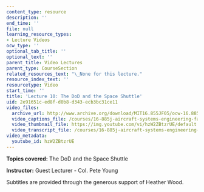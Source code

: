 ```yaml
---
content_type: resource
description: ''
end_time: ''
file: null
learning_resource_types:
- Lecture Videos
ocw_type: ''
optional_tab_title: ''
optional_text: ''
parent_title: Video Lectures
parent_type: CourseSection
related_resources_text: "\_None for this lecture."
resource_index_text: ''
resourcetype: Video
start_time: ''
title: 'Lecture 10: The DoD and the Space Shuttle'
uid: 2e91651c-ed8f-d0b8-d343-ecb3bc31ce11
video_files:
  archive_url: http://www.archive.org/download/MIT16.855JF05/ocw-16.885-13oct2005-220k.mp4
  video_captions_file: /courses/16-885j-aircraft-systems-engineering-fall-2005/3499731a13105a92b8af1efb4226edd5_hzW2ZBtzrUE.vtt
  video_thumbnail_file: https://img.youtube.com/vi/hzW2ZBtzrUE/default.jpg
  video_transcript_file: /courses/16-885j-aircraft-systems-engineering-fall-2005/57563b08fceaef24e4e83300dc3a31b7_hzW2ZBtzrUE.pdf
video_metadata:
  youtube_id: hzW2ZBtzrUE
---
```


**Topics covered:** The DoD and the Space Shuttle

**Instructor:** Guest Lecturer - Col. Pete Young

Subtitles are provided through the generous support of Heather Wood.



